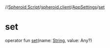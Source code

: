 //[Spheroid Script](../../index.md)/[spheroid.client](../index.md)/[AppSettings](index.md)/[set](set.md)



# set  
 
operator fun [set](set.md)(name: [String](../../spheroid/-string/index.md), value: Any?)  



